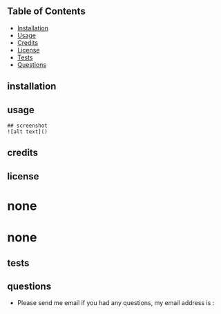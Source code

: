 







## Table of Contents

- [Installation](#installation)
- [Usage](#usage)
- [Credits](#credits)
- [License](#license)
- [Tests](#tests)
- [Questions](#questions)

## installation


## usage

    ## screenshot
    ![alt text]()
 
## credits


## license

# none
# none


## tests


## questions
- Please send me email if you had any questions, my email address is :
 

